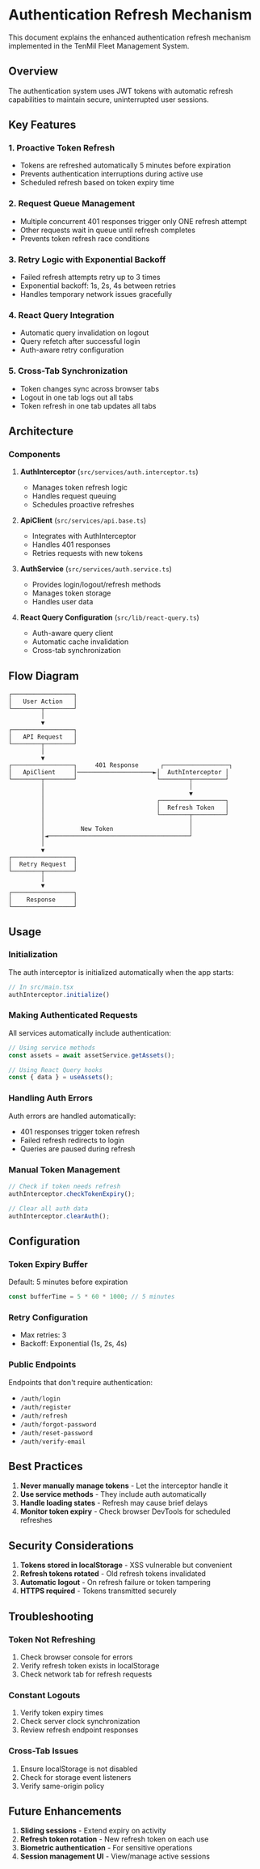 # Authentication Refresh Mechanism

This document explains the enhanced authentication refresh mechanism implemented in the TenMil Fleet Management System.

## Overview

The authentication system uses JWT tokens with automatic refresh capabilities to maintain secure, uninterrupted user sessions.

## Key Features

### 1. **Proactive Token Refresh**
- Tokens are refreshed automatically 5 minutes before expiration
- Prevents authentication interruptions during active use
- Scheduled refresh based on token expiry time

### 2. **Request Queue Management**
- Multiple concurrent 401 responses trigger only ONE refresh attempt
- Other requests wait in queue until refresh completes
- Prevents token refresh race conditions

### 3. **Retry Logic with Exponential Backoff**
- Failed refresh attempts retry up to 3 times
- Exponential backoff: 1s, 2s, 4s between retries
- Handles temporary network issues gracefully

### 4. **React Query Integration**
- Automatic query invalidation on logout
- Query refetch after successful login
- Auth-aware retry configuration

### 5. **Cross-Tab Synchronization**
- Token changes sync across browser tabs
- Logout in one tab logs out all tabs
- Token refresh in one tab updates all tabs

## Architecture

### Components

1. **AuthInterceptor** (`src/services/auth.interceptor.ts`)
   - Manages token refresh logic
   - Handles request queuing
   - Schedules proactive refreshes

2. **ApiClient** (`src/services/api.base.ts`)
   - Integrates with AuthInterceptor
   - Handles 401 responses
   - Retries requests with new tokens

3. **AuthService** (`src/services/auth.service.ts`)
   - Provides login/logout/refresh methods
   - Manages token storage
   - Handles user data

4. **React Query Configuration** (`src/lib/react-query.ts`)
   - Auth-aware query client
   - Automatic cache invalidation
   - Cross-tab synchronization

## Flow Diagram

```
┌─────────────────┐
│   User Action   │
└────────┬────────┘
         │
         ▼
┌─────────────────┐
│   API Request   │
└────────┬────────┘
         │
         ▼
┌─────────────────┐     401 Response      ┌──────────────────┐
│   ApiClient     │─────────────────────►│  AuthInterceptor │
└────────┬────────┘                      └────────┬─────────┘
         │                                        │
         │                                        ▼
         │                               ┌──────────────────┐
         │                               │  Refresh Token   │
         │                               └────────┬─────────┘
         │                                        │
         │          New Token                     │
         │◄───────────────────────────────────────┘
         │
         ▼
┌─────────────────┐
│  Retry Request  │
└────────┬────────┘
         │
         ▼
┌─────────────────┐
│    Response     │
└─────────────────┘
```

## Usage

### Initialization

The auth interceptor is initialized automatically when the app starts:

```typescript
// In src/main.tsx
authInterceptor.initialize()
```

### Making Authenticated Requests

All services automatically include authentication:

```typescript
// Using service methods
const assets = await assetService.getAssets();

// Using React Query hooks
const { data } = useAssets();
```

### Handling Auth Errors

Auth errors are handled automatically:
- 401 responses trigger token refresh
- Failed refresh redirects to login
- Queries are paused during refresh

### Manual Token Management

```typescript
// Check if token needs refresh
authInterceptor.checkTokenExpiry();

// Clear all auth data
authInterceptor.clearAuth();
```

## Configuration

### Token Expiry Buffer
Default: 5 minutes before expiration

```typescript
const bufferTime = 5 * 60 * 1000; // 5 minutes
```

### Retry Configuration
- Max retries: 3
- Backoff: Exponential (1s, 2s, 4s)

### Public Endpoints
Endpoints that don't require authentication:
- `/auth/login`
- `/auth/register`
- `/auth/refresh`
- `/auth/forgot-password`
- `/auth/reset-password`
- `/auth/verify-email`

## Best Practices

1. **Never manually manage tokens** - Let the interceptor handle it
2. **Use service methods** - They include auth automatically
3. **Handle loading states** - Refresh may cause brief delays
4. **Monitor token expiry** - Check browser DevTools for scheduled refreshes

## Security Considerations

1. **Tokens stored in localStorage** - XSS vulnerable but convenient
2. **Refresh tokens rotated** - Old refresh tokens invalidated
3. **Automatic logout** - On refresh failure or token tampering
4. **HTTPS required** - Tokens transmitted securely

## Troubleshooting

### Token Not Refreshing
1. Check browser console for errors
2. Verify refresh token exists in localStorage
3. Check network tab for refresh requests

### Constant Logouts
1. Verify token expiry times
2. Check server clock synchronization
3. Review refresh endpoint responses

### Cross-Tab Issues
1. Ensure localStorage is not disabled
2. Check for storage event listeners
3. Verify same-origin policy

## Future Enhancements

1. **Sliding sessions** - Extend expiry on activity
2. **Refresh token rotation** - New refresh token on each use
3. **Biometric authentication** - For sensitive operations
4. **Session management UI** - View/manage active sessions